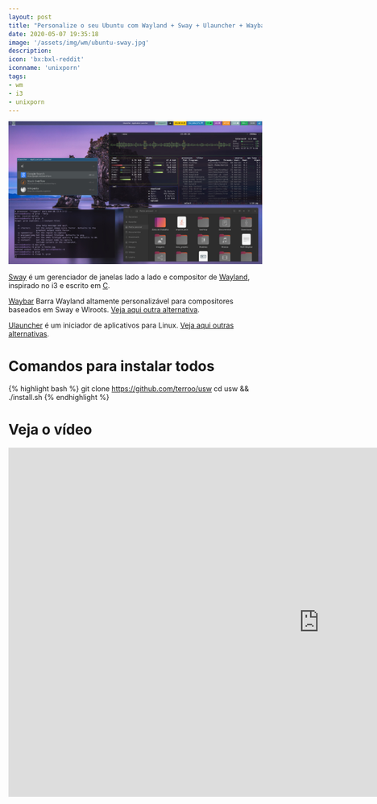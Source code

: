 ```yaml
---
layout: post
title: "Personalize o seu Ubuntu com Wayland + Sway + Ulauncher + Waybar"
date: 2020-05-07 19:35:18
image: '/assets/img/wm/ubuntu-sway.jpg'
description:
icon: 'bx:bxl-reddit'
iconname: 'unixporn'
tags:
- wm
- i3
- unixporn
---
```


![Personalize o seu Ubuntu com Wayland + Sway + Ulauncher + Waybar](/assets/img/wm/ubuntu-sway.jpg)

[Sway](https://swaywm.org/) é um gerenciador de janelas lado a lado e compositor de [Wayland](), inspirado no i3 e escrito em [C](https://terminalroot.com.br/tags#linguagemc).

[Waybar](https://github.com/Alexays/Waybar) Barra Wayland altamente personalizável para compositores baseados em Sway e Wlroots. [Veja aqui outra alternativa](https://terminalroot.com.br/2019/07/conheca-o-yabar-uma-alternativa-para-sua-barra-de-status.html).

[Ulauncher](https://ulauncher.io/) é um iniciador de aplicativos para Linux. [Veja aqui outras alternativas](https://terminalroot.com.br/2020/01/os-12-melhores-launchers-para-linux.html).

# Comandos para instalar todos
{% highlight bash %}
git clone https://github.com/terroo/usw
cd usw && ./install.sh
{% endhighlight %}

# Veja o vídeo

<iframe width="1234" height="694" src="https://www.youtube.com/embed/nY_o7k8aQVI" frameborder="0" allow="accelerometer; autoplay; encrypted-media; gyroscope; picture-in-picture" allowfullscreen></iframe>

